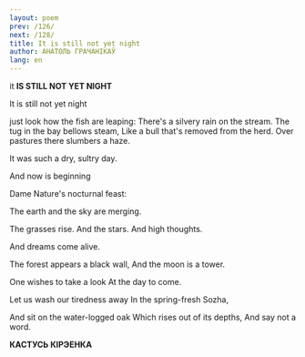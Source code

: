 ```yaml
---
layout: poem
prev: /126/
next: /128/
title: It is still not yet night
author: АНАТОЛЬ ГРАЧАНІКАЎ
lang: en
---
```



 
it **IS STILL  NOT  YET  NIGHT**

It  is still not  yet night

just look how the fish are leaping: There's a silvery rain on the stream. The  tug in the bay bellows steam, Like a bull that's removed from the herd. Over pastures there slumbers a haze.

It was such a dry, sultry day.

And now is beginning

Dame Nature's nocturnal feast:

The earth and the sky are merging.

The grasses rise. And the stars. And high thoughts.

And dreams come alive.

The forest appears a black wall, And the moon is a tower.

One wishes to take a look At  the day to come.

Let us wash our tiredness away In the spring-fresh Sozha,

And sit on the water-logged oak Which rises out of its depths, And say not a word.

**КАСТУСЬ  КІРЭЕНКА**
